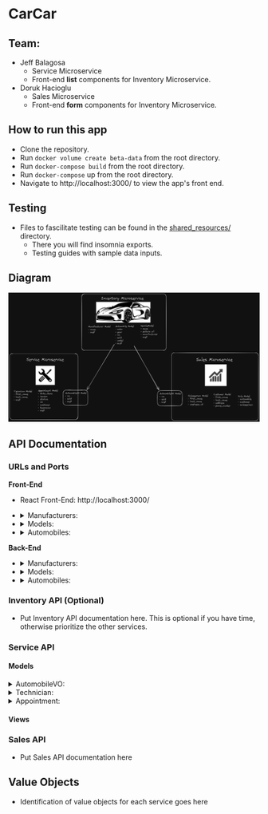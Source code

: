 # CarCar

## Team:

- Jeff Balagosa
  - Service Microservice
  - Front-end **list** components for Inventory Microservice.
- Doruk Hacioglu
  - Sales Microservice
  - Front-end **form** components for Inventory Microservice.

## How to run this app

- Clone the repository.
- Run `docker volume create beta-data` from the root directory.
- Run `docker-compose build` from the root directory.
- Run `docker-compose` up from the root directory.
- Navigate to http://localhost:3000/ to view the app's front end.

## Testing

- Files to fascilitate testing can be found in the [shared_resources/](./shared_resources/) directory.
  - There you will find insomnia exports.
  - Testing guides with sample data inputs.

## Diagram

![Diagram](./shared_resources/model_diagram.png)

## API Documentation

### URLs and Ports

**Front-End**

- React Front-End: http://localhost:3000/
- <details>
  <summary>Manufacturers:</summary>

  - List: http://localhost:3000/manufacturer/list
  - Create: http://localhost:3000/manufacturer/create
  </details>

- <details>
  <summary>Models:</summary>

  - List: http://localhost:3000/model/list
  - Create: http://localhost:3000/model/create
  </details>

- <details>
  <summary>Automobiles:</summary>

  - List: http://localhost:3000/automobile/list
  - Create: http://localhost:3000/automobile/create
  </details>

**Back-End**

- <details>
  <summary>Manufacturers:</summary>

  - GET request for list of manufacturers: http://localhost:8100/api/manufacturers/
  - POST request to add manufacturer: http://localhost:8100/api/manufacturers/
  - DELETE request for individual manufacturer: http://localhost:8100/api/manufacturers/:id/
  - PUT request for updating individual manufacturer: http://localhost:8100/api/manufacturers/:id/
  - GET request for showing individual manufacturer: http://localhost:8100/api/manufacturers/:id/
  </details>

- <details>
  <summary>Models:</summary>

  - GET request for list of models: http://localhost:8100/api/models/
  - POST request to add models: http://localhost:8100/api/models/
  - DELETE request for individual models: http://localhost:8100/api/models/:id/
  - PUT request for updating individual models: http://localhost:8100/api/models/:id/
  - GET request for showing individual models: http://localhost:8100/api/models/:id/
  </details>

- <details>
  <summary>Automobiles:</summary>

  - GET request for list of automobiles: http://localhost:8100/api/automobiles/
  - POST request to add automobiles: http://localhost:8100/api/automobiles/
  - DELETE request for individual automobiles: http://localhost:8100/api/automobiles/:vin/
  - PUT request for updating individual automobiles: http://localhost:8100/api/automobiles/:vin/
  - GET request for showing individual automobiles: http://localhost:8100/api/automobiles/:vin/
  </details>

### Inventory API (Optional)

- Put Inventory API documentation here. This is optional if you have time, otherwise prioritize the other services.

### Service API

#### Models

<details>
<summary>AutomobileVO:</summary>

- `import_href`: Didn't really need to use this, but handy to have there in case I did.
- `vin`: Primarily used to determin VIP Status of Customers.
- `sold`: Also, primarily used to determin VIP Status of Customers.
</details>

<details>
<summary>Technician:</summary>

- `first_name`: Standard character field. If I had more time to refactor, I'd reduce the character size. 200 is probably overkill.
- `last_name`: Standard character field. Same as above, if I had more time to refactor, I'd reduce the character size. 200 is probably overkill.
- `employee_id`: Standard character field. Per project specs, it needs to be there, but I think a better way would be to reference the auto generated database `id`. Less manual entry for the user, numbers would be sequential and unique
- `get_api_url()`: to generate the href
</details>

<details>
<summary>Appointment:</summary>

- `date_time`: utilized Django's `DateTimeField()` for obvious reasons. Formatting to and from front end was an interesting challenge.
- `reason`: made this a text field because reason entrieas could potentially be in paragraph form.
- `status`: I considered making this its own model to make **created**, **finished**, and **cancelled** its own properties. But kept it simple.
- `vin`: Separate entry from the VO vin. Mainly used to identify VIP status, search, and keep track of customer history.
- `customer`: Standard `Charfield()`. Specs didn't specify a separate first_name and last_name property. Didn't think it was required for this use case either.
- `technician`: This is a foreign key and needed it here for the form dropdown. An interesting challenge would be show a list of what technicians are working on what cars. Perhaps I'll attemp as a stretch goal.
- `get_api_url()`: to generate the href
</details>

#### Views

### Sales API

- Put Sales API documentation here

## Value Objects

- Identification of value objects for each service goes here
